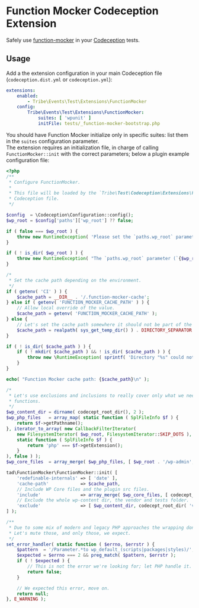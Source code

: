 # Function Mocker Codeception Extension

Safely use [function-mocker](https://github.com/lucatume/function-mocker) in your [Codeception](http://codeception.com/ "Codeception - BDD-style PHP testing.") tests.

## Usage
Add a the extension configuration in your main Codeception file (`codeception.dist.yml` or `codeception.yml`):

```yaml
extensions:
    enabled:
        - Tribe\Events\Test\Extensions\FunctionMocker
    config:
        Tribe\Events\Test\Extensions\FunctionMocker:
            suites: [ 'wpunit' ]
            initFile: tests/_function-mocker-bootstrap.php
```

You should have Function Mocker initialize only in specific suites: list them in the `suites` configuration parameter.  
The  extension requires an initialization file, in charge of calling `FunctionMocker::init` with the correct parameters; below a plugin example configuration file:

```php
<?php
/**
 * Configure FunctionMocker.
 *
 * This file will be loaded by the `Tribe\Test\Codeception\Extensions\FunctionMocker` extension; configured in the main
 * Codeception file.
 */

$config  = \Codeception\Configuration::config();
$wp_root = $config['paths']['wp_root'] ?? false;

if ( false === $wp_root ) {
	throw new RuntimeException( 'Please set the `paths.wp_root` parameter in the Codeception configuration file.' );
}

if ( ! is_dir( $wp_root ) ) {
	throw new RuntimeException( "The `paths.wp_root` parameter (`{$wp_root}`) is not a directory." );
}

/*
 * Set the cache path depending on the environment.
 */
if ( getenv( 'CI' ) ) {
	$cache_path = __DIR__ . '/.function-mocker-cache';
} else if ( getenv( 'FUNCTION_MOCKER_CACHE_PATH' ) ) {
	// Allow local override of the value.
	$cache_path = getenv( 'FUNCTION_MOCKER_CACHE_PATH' );
} else {
	// Let's set the cache path somewhere it should not be part of the IDE inspections.
	$cache_path = realpath( sys_get_temp_dir() ) . DIRECTORY_SEPARATOR . 'function-mocker';
}

if ( ! is_dir( $cache_path ) ) {
	if ( ! mkdir( $cache_path ) && ! is_dir( $cache_path ) ) {
		throw new \RuntimeException( sprintf( 'Directory "%s" could not be created.', $cache_path ) );
	}
}

echo( "Function Mocker cache path: {$cache_path}\n" );

/*
 * Let's use exclusions and inclusions to really cover only what we need; we're really interested in catching WordPress
 * functions.
 */
$wp_content_dir = dirname( codecept_root_dir(), 2 );
$wp_php_files   = array_map( static function ( SplFileInfo $f ) {
	return $f->getPathname();
}, iterator_to_array( new CallbackFilterIterator(
	new FilesystemIterator( $wp_root, FilesystemIterator::SKIP_DOTS ),
	static function ( SplFileInfo $f ) {
		return 'php' === $f->getExtension();
	}
), false ) );
$wp_core_files  = array_merge( $wp_php_files, [ $wp_root . '/wp-admin', $wp_root . '/wp-includes' ] );

tad\FunctionMocker\FunctionMocker::init( [
	'redefinable-internals' => [ 'date' ],
	'cache-path'            => $cache_path,
	// Include WP Core files and the plugin src files.
	'include'               => array_merge( $wp_core_files, [ codecept_root_dir( 'src' ) ] ),
	// Exclude the whole wp-content dir, the vendor and tests folder.
	'exclude'               => [ $wp_content_dir, codecept_root_dir( 'vendor' ), codecept_root_dir( 'tests' ) ]
] );

/**
 * Due to some mix of modern and legacy PHP approaches the wrapping done by Function Mocker might cause warnings.
 * Let's mute those, and only those, we expect.
 */
set_error_handler( static function ( $errno, $errstr ) {
	$pattern  = '/Parameter.*to wp_default_(scripts|packages|styles)/';
	$expected = $errno === 2 && preg_match( $pattern, $errstr );
	if ( ! $expected ) {
		// This is not the error we're looking for; let PHP handle it.
		return false;
	}

	// We expected this error, move on.
	return null;
}, E_WARNING );
```